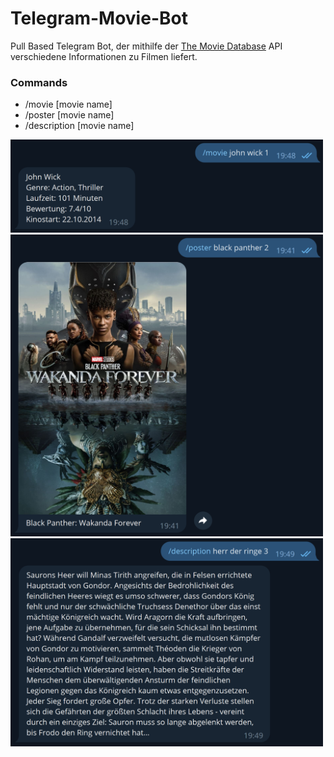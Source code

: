 # Telegram-Movie-Bot
Pull Based Telegram Bot, der mithilfe der [The Movie Database](https://www.themoviedb.org/) API verschiedene Informationen zu Filmen liefert.  

### Commands
* /movie [movie name]
* /poster [movie name]
* /description [movie name]

<img src="/img/bild2.PNG" width="500" alt="/movie command">
<img src="/img/bild1.PNG" width="500" alt="/poster command">
<img src="/img/bild3.PNG" width="500" alt="/pdescription command">
